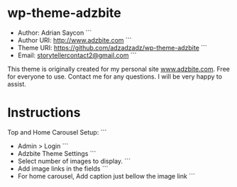 wp-theme-adzbite
================
- Author: Adrian Saycon ```
- Author URI: http://www.adzbite.com ```
- Theme URI: https://github.com/adzadzadz/wp-theme-adzbite ```
- Email: storytellercontact2@gmail.com ```


This theme is originally created for my personal site www.adzbite.com. Free for everyone to use.
Contact me for any questions. I will be very happy to assist.


Instructions
============
Top and Home Carousel Setup: ```
- Admin > Login ```
- Adzbite Theme Settings ```
- Select number of images to display. ```
- Add image links in the fields ``` 
- For home carousel, Add caption just bellow the image link ```